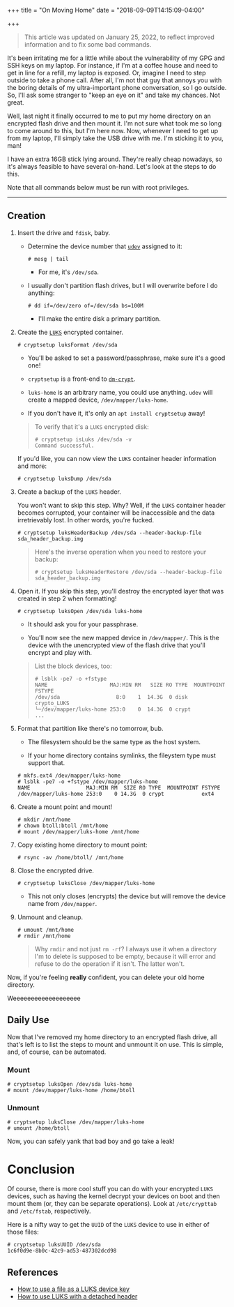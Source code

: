 +++
title = "On Moving Home"
date = "2018-09-09T14:15:09-04:00"

+++

> This article was updated on January 25, 2022, to reflect improved information and to fix some bad commands.

It's been irritating me for a little while about the vulnerability of my GPG and SSH keys on my laptop.  For instance, if I'm at a coffee house and need to get in line for a refill, my laptop is exposed.  Or, imagine I need to step outside to take a phone call.  After all, I'm not that guy that annoys you with the boring details of my ultra-important phone conversation, so I go outside.  So, I'll ask some stranger to "keep an eye on it" and take my chances.  Not great.

Well, last night it finally occurred to me to put my home directory on an encrypted flash drive and then mount it.  I'm not sure what took me so long to come around to this, but I'm here now.  Now, whenever I need to get up from my laptop, I'll simply take the USB drive with me.  I'm sticking it to you, man!

I have an extra 16GB stick lying around.  They're really cheap nowadays, so it's always feasible to have several on-hand.  Let's look at the steps to do this.

Note that all commands below must be run with root privileges.

---

## Creation

1. Insert the drive and `fdisk`, baby.

	- Determine the device number that [`udev`] assigned to it:

        ```
        # mesg | tail
        ```

		+ For me, it's `/dev/sda`.

	- I usually don't partition flash drives, but I will overwrite before I do anything:

        ```
        # dd if=/dev/zero of=/dev/sda bs=100M
        ```

		+ I'll make the entire disk a primary partition.

1. Create the [`LUKS`] encrypted container.

    ```
	# cryptsetup luksFormat /dev/sda
    ```

	- You'll be asked to set a password/passphrase, make sure it's a good one!

	- `cryptsetup` is a front-end to [`dm-crypt`].

	- `luks-home` is an arbitrary name, you could use anything.  `udev` will create a mapped device, `/dev/mapper/luks-home`.

	- If you don't have it, it's only an `apt install cryptsetup` away!

	> To verify that it's a `LUKS` encrypted disk:
	>
	>	  # cryptsetup isLuks /dev/sda -v
    >     Command successful.

    If you'd like, you can now view the `LUKS` container header information and more:

    ```
    # cryptsetup luksDump /dev/sda
    ```

1. Create a backup of the `LUKS` header.

    You won't want to skip this step.  Why?  Well, if the `LUKS` container header becomes corrupted, your container will be inaccessible and the data irretrievably lost.  In other words, you're fucked.

    ```
    # cryptsetup luksHeaderBackup /dev/sda --header-backup-file sda_header_backup.img
    ```

    > Here's the inverse operation when you need to restore your backup:
    >
    >     # cryptsetup luksHeaderRestore /dev/sda --header-backup-file sda_header_backup.img

1. Open it.  If you skip this step, you'll destroy the encrypted layer that was created in step 2 when formatting!

    ```
    # cryptsetup luksOpen /dev/sda luks-home
    ```

	- It should ask you for your passphrase.

    - You'll now see the new mapped device in `/dev/mapper/`.  This is the device with the unencrypted view of the flash drive that you'll encrypt and play with.

    > List the block devices, too:
    >
    >     # lsblk -pe7 -o +fstype
    >     NAME                    MAJ:MIN RM   SIZE RO TYPE  MOUNTPOINT FSTYPE
    >     /dev/sda                  8:0    1  14.3G  0 disk             crypto_LUKS
    >     └─/dev/mapper/luks-home 253:0    0  14.3G  0 crypt
    >     ...

1. Format that partition like there's no tomorrow, bub.

	- The filesystem should be the same type as the host system.

	- If your home directory contains symlinks, the fileystem type must support that.

    ```
    # mkfs.ext4 /dev/mapper/luks-home
    # lsblk -pe7 -o +fstype /dev/mapper/luks-home
    NAME                  MAJ:MIN RM  SIZE RO TYPE  MOUNTPOINT FSTYPE
    /dev/mapper/luks-home 253:0    0 14.3G  0 crypt            ext4
    ```

1. Create a mount point and mount!

    ```
    # mkdir /mnt/home
    # chown btoll:btoll /mnt/home
    # mount /dev/mapper/luks-home /mnt/home
    ```

1. Copy existing home directory to mount point:

    ```
    # rsync -av /home/btoll/ /mnt/home
    ```

1. Close the encrypted drive.

    ```
    # cryptsetup luksClose /dev/mapper/luks-home
    ```

	- This not only closes (encrypts) the device but will remove the device name from `/dev/mapper`.

1. Unmount and cleanup.

    ```
    # umount /mnt/home
    # rmdir /mnt/home
    ```

	> Why `rmdir` and not just `rm -rf`?  I always use it when a directory I'm to delete is supposed to be empty, because it will error and refuse to do the operation if it isn't.  The latter won't.


Now, if you're feeling **really** confident, you can delete your old home directory.

Weeeeeeeeeeeeeeeeeee

## Daily Use

Now that I've removed my home directory to an encrypted flash drive, all that's left is to list the steps to mount and unmount it on use.  This is simple, and, of course, can be automated.

### Mount

	# cryptsetup luksOpen /dev/sda luks-home
	# mount /dev/mapper/luks-home /home/btoll

### Unmount

	# cryptsetup luksClose /dev/mapper/luks-home
	# umount /home/btoll

Now, you can safely yank that bad boy and go take a leak!

# Conclusion

Of course, there is more cool stuff you can do with your encrypted `LUKS` devices, such as having the kernel decrypt your devices on boot and then mount them (or, they can be separate operations).  Look at `/etc/crypttab` and `/etc/fstab`, respectively.

Here is a nifty way to get the `UUID` of the `LUKS` device to use in either of those files:

```
# cryptsetup luksUUID /dev/sda
1c6f0d9e-8b0c-42c9-ad53-487302dcd98
```

## References

- [How to use a file as a LUKS device key](https://linuxconfig.org/how-to-use-a-file-as-a-luks-device-key)
- [How to use LUKS with a detached header](https://linuxconfig.org/how-to-use-luks-with-a-detached-header)

[`udev`]: https://en.wikipedia.org/wiki/Udev
[`LUKS`]: https://en.wikipedia.org/wiki/Linux_Unified_Key_Setup
[`dm-crypt`]: https://en.wikipedia.org/wiki/Dm-crypt

<!--
sudo blkid
sudo mkdir /mnt/home
sudo cryptsetup luksOpen /dev/sda luks-home
sudo vi /etc/fstab

	# <file system> <mount point>   <type>  <options>       <dump>  <pass>
	{block device UUID}     /media/home     vfat    gid=1000,uid=1000       0       2

sudo mount -a
-->

